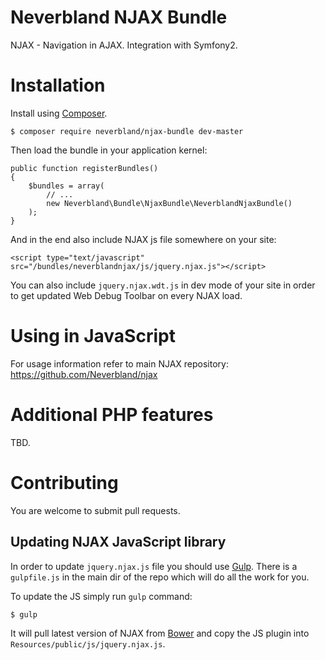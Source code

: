 Neverbland NJAX Bundle
============

NJAX - Navigation in AJAX. Integration with Symfony2.

# Installation

Install using [Composer](https://getcomposer.org/).

    $ composer require neverbland/njax-bundle dev-master

Then load the bundle in your application kernel:

    public function registerBundles()
    {
        $bundles = array(
            // ...
            new Neverbland\Bundle\NjaxBundle\NeverblandNjaxBundle()
        );
    }

And in the end also include NJAX js file somewhere on your site:

    <script type="text/javascript" src="/bundles/neverblandnjax/js/jquery.njax.js"></script>

You can also include `jquery.njax.wdt.js` in dev mode of your site in order to get updated Web Debug Toolbar on every NJAX load.

# Using in JavaScript

For usage information refer to main NJAX repository: https://github.com/Neverbland/njax

# Additional PHP features

TBD.

# Contributing

You are welcome to submit pull requests.

## Updating NJAX JavaScript library

In order to update `jquery.njax.js` file you should use [Gulp](http://gulpjs.com/). There is a `gulpfile.js` in the main dir of the repo which will do all the work for you.

To update the JS simply run `gulp` command:

    $ gulp

It will pull latest version of NJAX from [Bower](http://bower.io/) and copy the JS plugin into `Resources/public/js/jquery.njax.js`.
